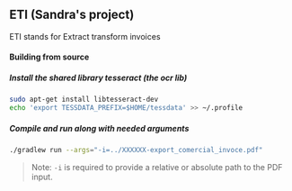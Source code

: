 ## ETI (Sandra's project)
ETI stands for Extract transform invoices

#### Building from source
##### Install the shared library tesseract (the ocr lib)
```sh
sudo apt-get install libtesseract-dev
echo 'export TESSDATA_PREFIX=$HOME/tessdata' >> ~/.profile
```

##### Compile and run along with needed arguments
```sh
./gradlew run --args="-i=../XXXXXX-export_comercial_invoce.pdf"
```
> Note: `-i` is required to provide a relative or absolute path to the PDF input.
